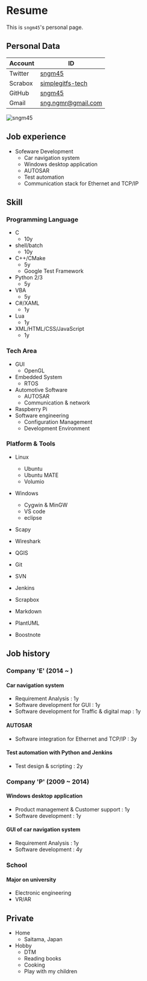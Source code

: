 # Resume
This is `sngm45`'s personal page.

## Personal Data

| Account | ID |
|---------|---|
| Twitter | [sngm45](https://twitter.com/sngm45) |
| Scrabox | [simplegitfs-tech](https://scrapbox.io/simplegifts-tech) |
| GitHub | [sngm45](https://github.com/sngm45) |
| Gmail | [sng.ngmr@gmail.com](sng.ngmr@gmail.com) |

![sngm45](https://avatars1.githubusercontent.com/u/9214036?s=460&u=16a6ec8263d1de300ec001fc3922806c79bbde00&v=4)


## Job experience
- Sofeware Development
  - Car navigation system
  - Windows desktop application
  - AUTOSAR
  - Test automation
  - Communication stack for Ethernet and TCP/IP


## Skill

### Programming Language
- C
  - 10y
- shell/batch
  - 10y
- C++/CMake
  - 5y
  - Google Test Framework
- Python 2/3
  - 5y
- VBA
  - 5y
- C#/XAML
  - 1y
- Lua
  - 1y
- XML/HTML/CSS/JavaScript
  - 1y


### Tech Area
- GUI
  - OpenGL
- Embedded System
  - RTOS
- Automotive Software
  - AUTOSAR
  - Communication & network
- Raspberry Pi
- Software engineering
  - Configuration Management
  - Development Environment


### Platform & Tools
- Linux
  - Ubuntu
  - Ubuntu MATE
  - Volumio

- Windows
  - Cygwin & MinGW
  - VS code
  - eclipse

- Scapy
- Wireshark

- QGIS

- Git
- SVN
- Jenkins

- Scrapbox
- Markdown
- PlantUML
- Boostnote



## Job history

### Company 'E' (2014 ~ )

#### Car navigation system
- Requirement Analysis : 1y
- Software development for GUI : 1y
- Software development for Traffic & digital map : 1y

#### AUTOSAR
- Software integration for Ethernet and TCP/IP : 3y

#### Test automation with Python and Jenkins
- Test design & scripting : 2y


### Company 'P' (2009 ~ 2014)

#### Windows desktop application
- Product management & Customer support : 1y
- Software development : 1y

#### GUI of car navigation system
- Requirement Analysis : 1y
- Software development : 4y


### School

#### Major on university
- Electronic engineering
- VR/AR


## Private
- Home
  - Saitama, Japan
- Hobby
  - DTM
  - Reading books
  - Cooking
  - Play with my children
